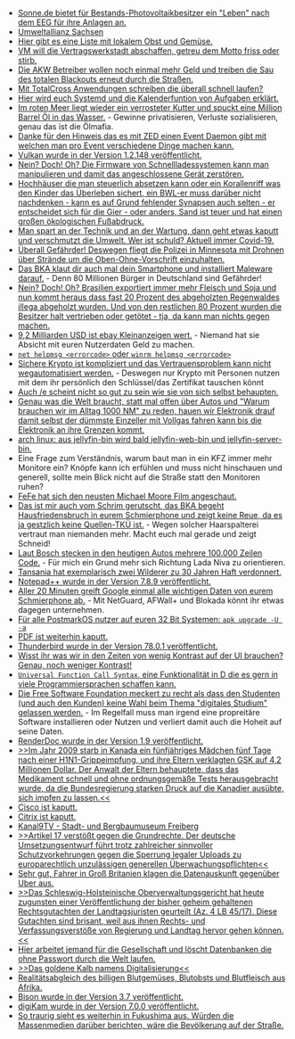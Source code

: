 * [Sonne.de bietet für Bestands-Photovoltaikbesitzer ein "Leben" nach dem EEG für ihre Anlagen an.](https://www.sonnenseite.com/de/energie/sonnen-ffnet-sonnencommunity-fr-post-eeg-pv-anlagen.html)
* [Umweltallianz Sachsen](https://www.umweltallianz.sachsen.de/)
* [Hier gibt es eine Liste mit lokalem Obst und Gemüse.](https://www.regionales.sachsen.de/anbieter)
* [VM will die Vertragswerkstadt abschaffen, getreu dem Motto friss oder stirb.](https://www.golem.de/news/agenturmodell-rabatte-wird-es-beim-vw-id-3-nicht-geben-2007-149736.html)
* [Die AKW Betreiber wollen noch einmal mehr Geld und treiben die Sau des totalen Blackouts erneut durch die Straßen.](https://www.sonnenseite.com/de/energie/atomkraft-das-letzte-gefecht.html)
* [Mit TotalCross Anwendungen schreiben die überall schnell laufen?](https://opensource.com/article/20/7/totalcross-cross-platform-development)
* [Hier wird euch Systemd und die Kalenderfuntion von Aufgaben erklärt.](https://opensource.com/article/20/7/systemd-calendar-timespans)
* [Im roten Meer liegt wieder ein verrosteter Kutter und spuckt eine Million Barrel Öl in das Wasser.](https://www.sonnenseite.com/de/umwelt/eine-million-barrel-l-bedrohen-das-rote-meer.html) - Gewinne privatisieren, Verluste sozialisieren, genau das ist die Ölmafia.
* [Danke für den Hinweis das es mit ZED einen Event Daemon gibt mit welchen man pro Event verschiedene Dinge machen kann.](https://utcc.utoronto.ca/~cks/space/blog/linux/ZFSZEDPraise)
* [Vulkan wurde in der Version 1.2.148 veröffentlicht.](https://www.phoronix.com/scan.php?page=news_item&px=Vulkan-1.2.148-Released)
* [Nein? Doch! Oh? Die Firmware von Schnellladessystemen kann man manipulieren und damit das angeschlossene Gerät zerstören.](https://www.golem.de/news/sicherheitsluecke-ladegeraet-firmware-kann-angeschlossene-geraete-zerstoeren-2007-149753.html)
* [Hochhäuser die man steuerlich absetzen kann oder ein Korallenriff was den Kinder das Überleben sichert, ein BWL-er muss darüber nicht nachdenken - kann es auf Grund fehlender Synapsen auch selten - er entscheidet sich für die Gier - oder anders, Sand ist teuer und hat einen großen ökologischen Fußabdruck.](https://netzfrauen.org/2020/07/20/sand-3/)
* [Man spart an der Technik und an der Wartung, dann geht etwas kaputt und verschmutzt die Umwelt. Wer ist schuld? Aktuell immer Covid-19.](https://www.sonnenseite.com/de/umwelt/ecuador-die-stille-umweltkatastrophe-im-amazonas.html)
* [Überall Gefährder! Deswegen fliegt die Polizei in Minnesota mit Drohnen über Strände um die Oben-Ohne-Vorschrift einzuhalten.](https://www.golem.de/news/ueberwachung-us-polizei-sucht-mit-drohne-nach-unbekleideten-badegaesten-2007-149779.html)
* [Das BKA klaut dir auch mal dein Smartphone und installiert Maleware darauf.](https://www.golem.de/news/strafverfolgung-bka-liest-nachrichten-per-whatsapp-synchronisation-mit-2007-149772.html) - Denn 80 Millionen Bürger in Deutschland sind Gefährder!
* [Nein? Doch! Oh? Brasilien exportiert immer mehr Fleisch und Soja und nun kommt heraus dass fast 20 Prozent des abgeholzten Regenwaldes illega abgeholzt wurden. Und von den restlichen 80 Prozent wurden die Besitzer halt vertrieben oder getötet - tja, da kann man nichts gegen machen.](https://www.sonnenseite.com/de/wirtschaft/brasilien-noch-viele-schmutzige-agrar-exporte.html)
* [9,2 Milliarden USD ist ebay Kleinanzeigen wert.](https://www.golem.de/news/adevinta-ebay-verkauft-kleinanzeigenmarkt-fuer-9-2-milliarden-dollar-2007-149777.html) - Niemand hat sie Absicht mit euren Nutzerdaten Geld zu machen.
* [`net helpmsg <errorcode>` oder `winrm helpmsg <errorcode>`](https://www.windowspro.de/tool/fehlermeldungen-windows-10-auswerten-microsoft-error-lookup-tool)
* [Sichere Krypto ist kompliziert und das Vertrauensproblem kann nicht wegautomatisiert werden.](https://blog.fefe.de/?ts=a1e87b6f) - Deswegen nur Krypto mit Personen nutzen mit dem ihr persönlich den Schlüssel/das Zertifikat tauschen könnt
* [Auch /e scheint nicht so gut zu sein wie sie von sich selbst behaupten.](https://www.kuketz-blog.de/e-eine-datenschutzfreundliche-android-alternative/)
* [Genau was die Welt braucht, statt mal offen über Autos und "Warum brauchen wir im Alltag 1000 NM" zu reden, hauen wir Elektronik drauf damit selbst der dümmste Einzeller mit Vollgas fahren kann bis die Elektronik an ihre Grenzen kommt.](https://www.golem.de/news/audi-e-tron-s-sportback-stark-schnell-idiotensicher-2007-149781.html)
* [arch linux: aus jellyfin-bin wird bald jellyfin-web-bin und jellyfin-server-bin.](https://aur.archlinux.org/packages/jellyfin-bin/)
* Eine Frage zum Verständnis, warum baut man in ein KFZ immer mehr Monitore ein? Knöpfe kann ich erfühlen und muss nicht hinschauen und generell, sollte mein Blick nicht auf die Straße statt den Monitoren ruhen?
* [FeFe hat sich den neusten Michael Moore Film angeschaut.](https://blog.fefe.de/?ts=a1e948e1)
* [Das ist mir auch vom Schrim gerutscht, das BKA begeht Hausfriedensbruch in eurem Schmierphone und zeigt keine Reue, da es ja gestzlich keine Quellen-TKÜ ist.](https://blog.fefe.de/?ts=a1e9841e) - Wegen solcher Haarspalterei vertraut man niemanden mehr. Macht euch mal gerade und zeigt Schneid!
* [Laut Bosch stecken in den heutigen Autos mehrere 100.000 Zeilen Code.](https://www.golem.de/news/17-000-mitarbeiter-bosch-gruendet-riesige-software-unternehmenseinheit-2007-149797.html) - Für mich ein Grund mehr sich Richtung Lada Niva zu orientieren.
* [Tansania hat exemplarisch zwei Wilderer zu 30 Jahren Haft verdonnert.](https://netzfrauen.org/2020/07/21/malawi-2/)
* [Notepad++ wurde in der Version 7.8.9 veröffentlicht.](https://www.planet3dnow.de/cms/56983-notepad-7-8-9/)
* [Aller 20 Minuten greift Google einmal alle wichtigen Daten von eurem Schmierphone ab.](https://www.kuketz-blog.de/take-back-control-googles-datensammelwut-unter-android-einschraenken/) - Mit NetGuard, AFWall+ und Blokada könnt ihr etwas dagegen unternehmen.
* [Für alle PostmarkOS nutzer auf euren 32 Bit Systemen: `apk upgrade -U -a`](https://postmarketos.org/blog/2020/07/21/breaking-update-in-edge/)
* [PDF ist weiterhin kaputt.](https://www.golem.de/news/sicherheitsluecke-pdf-signaturen-immer-noch-unsicher-2007-149802.html)
* [Thunderbird wurde in der Version 78.0.1 veröffentlicht.](https://www.ghacks.net/2020/07/22/thunderbird-78-0-1-has-been-released/)
* [Wisst ihr was wir in den Zeiten von wenig Kontrast auf der UI brauchen? Genau, noch weniger Kontrast!](https://www.golem.de/news/benutzeroberflaeche-so-soll-das-neue-microsoft-office-aussehen-2007-149799.html)
* [`Universal Function Call Syntax`, eine Funktionalität in D die es gern in viele Programmiersprachen schaffen kann.](https://opensource.com/article/20/7/d-programming)
* [Die Free Software Foundation meckert zu recht als dass den Studenten (und auch den Kunden) keine Wahl beim Thema "digitales Studium" gelassen werden.](https://my.fsf.org/give-students-userfreedom) - Im Regelfall muss man irgend eine propreitäre Software installieren oder Nutzen und verliert damit auch die Hoheit auf seine Daten.
* [RenderDoc wurde in der Version 1.9 veröffentlicht.](https://www.phoronix.com/scan.php?page=news_item&px=RenderDoc-1.9-Released)
* [>>Im Jahr 2009 starb in Kanada ein fünfjähriges Mädchen fünf Tage nach einer H1N1-Grippeimpfung, und ihre Eltern verklagten GSK auf 4,2 Millionen Dollar. Der Anwalt der Eltern behauptete, dass das Medikament schnell und ohne ordnungsgemäße Tests herausgebracht wurde, da die Bundesregierung starken Druck auf die Kanadier ausübte, sich impfen zu lassen.<<](https://npr.news.eulu.info/2020/07/22/nur-ein-kleiner-piekser-die-geschichte-von-bill-gates-teil-2/)
* [Cisco ist kaputt.](https://www.heise.de/security/meldung/Sicherheitsupdate-Netzwerk-Schuetzer-von-Cisco-sind-loechrig-4850949.html)
* [Citrix ist kaputt.](https://www.heise.de/security/meldung/Citrix-schliesst-Remote-Sicherheitsluecke-in-Workspace-App-fuer-Windows-4850058.html)
* [Kanal9TV - Stadt- und Bergbaumuseum Freiberg](https://www.youtube.com/watch?v=IgASb3VJJ9Y)
* [>>Artikel 17 verstößt gegen die Grundrechte. Der deutsche Umsetzungsentwurf führt trotz zahlreicher sinnvoller Schutzvorkehrungen gegen die Sperrung legaler Uploads zu europarechtlich unzulässigen generellen Überwachungspflichten<<](https://freiheitsrechte.org/stellungnahme-umsetzung-urheberrechtsrichtlinie/)
* [Sehr gut, Fahrer in Groß Britanien klagen die Datenauskunft gegenüber Uber aus.](https://netzpolitik.org/2020/uber-fahrer-wollen-transparenz-ueber-daten-und-algorithmen/)
* [>>Das Schleswig-Holsteinische Oberverwaltungsgericht hat heute zugunsten einer Veröffentlichung der bisher geheim gehaltenen Rechtsgutachten der Landtagsjuristen geurteilt (Az. 4 LB 45/17). Diese Gutachten sind brisant, weil aus ihnen Rechts- und Verfassungsverstöße von Regierung und Landtag hervor gehen können.<<](https://www.patrick-breyer.de/?p=592389)
* [Hier arbeitet jemand für die Gesellschaft und löscht Datenbanken die ohne Passwort durch die Welt laufen.](https://www.bleepingcomputer.com/news/security/new-meow-attack-has-wiped-over-1-800-unsecured-databases/)
* [>>Das goldene Kalb namens Digitalisierung<<](https://www.peira.org/das-goldene-kalb-namens-digitalisierung/)
* [Realitätsabgleich des billigen Blutgemüses, Blutobsts und Blutfleisch aus Afrika.](https://netzfrauen.org/2020/07/24/landgrabbing-2/)
* [Bison wurde in der Version 3.7 veröffentlicht.](https://lwn.net/Articles/826988/rss)
* [digiKam wurde in der Version 7.0.0 veröffentlicht.](https://lwn.net/Articles/826970/rss)
* [So traurig sieht es weiterhin in Fukushima aus. Würden die Massenmedien darüber berichten, wäre die Bevölkerung auf der Straße.](https://netzfrauen.org/2020/07/26/fukushima-7/)
